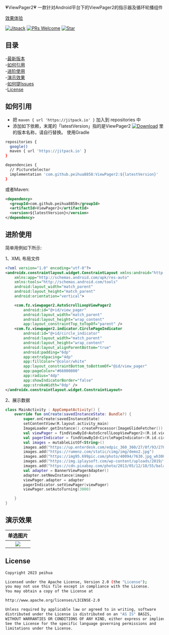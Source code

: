 :heartpulse:ViewPager2:heartpulse:
 一款针对Android平台下的ViewPager2的指示器及循环轮播组件<br>

 [效果体验](https://github.com/peihua8858/ViewPager2/raw/master/demo/demo_2023-11-13_1723_v1.0.11.apk)<br>

[![Jitpack](https://jitpack.io/v/peihua8858/ViewPager2.svg)](https://github.com/peihua8858)
[![PRs Welcome](https://img.shields.io/badge/PRs-Welcome-brightgreen.svg)](https://github.com/peihua8858)
[![Star](https://img.shields.io/github/stars/peihua8858/ViewPager2.svg)](https://github.com/peihua8858/ViewPager2)


## 目录
-[最新版本](https://github.com/peihua8858/ViewPager2/releases/tag/1.0.11)<br>
-[如何引用](#如何引用)<br>
-[进阶使用](#进阶使用)<br>
-[演示效果](#演示效果)<br>
-[如何提Issues](https://github.com/peihua8858/ViewPager2/wiki/%E5%A6%82%E4%BD%95%E6%8F%90Issues%3F)<br>
-[License](#License)<br>

## 如何引用
* 把 `maven { url 'https://jitpack.io' }` 加入到 repositories 中
* 添加如下依赖，末尾的「latestVersion」指的是ViewPager2 [![Download](https://jitpack.io/v/peihua8858/ViewPager2.svg)](https://jitpack.io/#peihua8858/ViewPager2) 里的版本名称，请自行替换。
使用Gradle
```sh
repositories {
  google()
  maven { url 'https://jitpack.io' }
}

dependencies {
  // PictureSelector
  implementation 'com.github.peihua8858:ViewPager2:${latestVersion}'
}
```

或者Maven:

```xml
<dependency>
  <groupId>com.github.peihua8858</groupId>
  <artifactId>ViewPager2</artifactId>
  <version>${latestVersion}</version>
</dependency>
```

## 进阶使用

简单用例如下所示:

1、XML 布局文件

```xml
<?xml version="1.0" encoding="utf-8"?>
<androidx.constraintlayout.widget.ConstraintLayout xmlns:android="http://schemas.android.com/apk/res/android"
    xmlns:app="http://schemas.android.com/apk/res-auto"
    xmlns:tools="http://schemas.android.com/tools"
    android:layout_width="match_parent"
    android:layout_height="match_parent"
    android:orientation="vertical">

    <com.fz.viewpager2.AutoScrollLoopViewPager2
        android:id="@+id/view_pager"
        android:layout_width="match_parent"
        android:layout_height="wrap_content"
        app:layout_constraintTop_toTopOf="parent" />
    <com.fz.viewpager2.indicator.CirclePageIndicator
        android:id="@+id/circle_indicator"
        android:layout_width="match_parent"
        android:layout_height="wrap_content"
        android:layout_alignParentBottom="true"
        android:padding="6dp"
        app:extraSpacing="4dp"
        app:fillColor="@color/white"
        app:layout_constraintBottom_toBottomOf="@id/view_pager"
        app:pageColor="#66000000"
        app:radius="4dp"
        app:showIndicatorBorder="false"
        app:strokeWidth="0dp" />
</androidx.constraintlayout.widget.ConstraintLayout>
```
2、展示数据
```kotlin
class MainActivity : AppCompatActivity() {
    override fun onCreate(savedInstanceState: Bundle?) {
        super.onCreate(savedInstanceState)
        setContentView(R.layout.activity_main)
        ImageLoader.getInstance().createProcessor(ImageGlideFetcher())
        val viewPager = findViewById<AutoScrollLoopViewPager2>(R.id.view_pager)
        val pagerIndicator = findViewById<CirclePageIndicator>(R.id.circle_indicator)
        val images = mutableListOf<String>()
        images.add("https://up.enterdesk.com/edpic_360_360/27/8f/93/278f938be4b460a57962d542eee989f6.jpg")
        images.add("https://rumenz.com/static/cimg/img/demo2.jpg")
        images.add("https://img95.699pic.com/photo/40094/7630.jpg_wh300.jpg")
        images.add("https://img.iplaysoft.com/wp-content/uploads/2019/free-images/free_stock_photo.jpg")
        images.add("https://cdn.pixabay.com/photo/2013/05/12/18/55/balance-110850__480.jpg")
        val adapter = BannerViewPagerAdapter()
        adapter.setNewInstance(images)
        viewPager.adapter = adapter
        pagerIndicator.setViewPager(viewPager)
        viewPager.setAutoTurning(3000)

    }
}

```
## 演示效果

|          单选图片          | 
|:----------------------:|
| ![](images/image.jpg) | 

## License
```sh
Copyright 2023 peihua

Licensed under the Apache License, Version 2.0 (the "License");
you may not use this file except in compliance with the License.
You may obtain a copy of the License at

http://www.apache.org/licenses/LICENSE-2.0

Unless required by applicable law or agreed to in writing, software
distributed under the License is distributed on an "AS IS" BASIS,
WITHOUT WARRANTIES OR CONDITIONS OF ANY KIND, either express or implied.
See the License for the specific language governing permissions and
limitations under the License.
```

